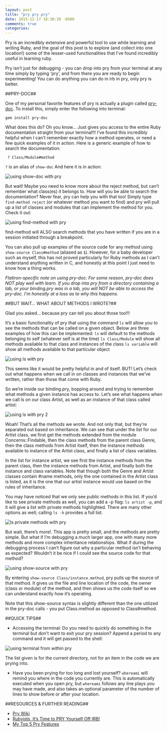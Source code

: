 ```yaml
---
layout: post
title: "pry pry pry"
date: 2015-12-17 18:30:20 -0500
comments: true
categories:
---
```


Pry is an incredibly extensive and powerful tool to use while learning and writing Ruby, and the goal of this post is to explore (and collect into one location!) some of the lesser-used functionalities that I’ve found incredibly useful in learning ruby.

Pry isn’t just for debugging - you can drop into pry from your terminal at any time simply by typing ‘pry’, and from there you are ready to begin experimenting! You can do anything you can do in irb in pry, only pry is better.



##PRY-DOC##

One of my personal favorite features of pry is actually a plugin called [pry-doc](https://github.com/pry/pry-doc). To install this, simply enter the following into terminal:

`gem install pry-doc`

What does this do? Oh you know… Just gives you access to the entire Ruby documentation straight from your terminal!!! I’ve found this incredibly helpful when I can’t remember exactly how a method operates, or need a few quick examples of it in action. Here is a generic example of how to search the documentation:

` ? Class/Module#method`

`?` is an alias of `show-doc` And here it is in action:

![using show-doc with pry](/images/pry/show-doc.png)

But wait! Maybe you need to know more about the reject method, but can’t remember what class(es) it belongs to. How will you be able to search the documentation? Never fear, pry can help you with that too! Simply type `find-method reject` (or whatever method you want to find) and pry will pull up a list of classes and modules that can implement the method for you. Check it out:

![using find-method with pry](/images/pry/find-method.png)

find-method will ALSO search methods that you have written if you are in a session initiated through a breakpoint.

You can also pull up examples of the source code for any method using `show-source Class#method` (aliased as `$`). However, for a baby developer such as myself, this has not proved particularly for Ruby methods as I can’t understand anything written in C, and honestly at this point I just need to know how a thing works.

*Flatiron-specific note on using pry-doc: For some reason, pry-doc does NOT play well with learn. If you drop into pry from a directory containing a lab, or your binding.pry was in a lab, you will NOT be able to access the pry-doc. I’m honestly at a loss as to why this happens.*



##BUT WAIT… WHAT ABOUT METHODS I WROTE?##

Glad you asked… because pry can tell you about those too!!!

It’s a basic functionality of pry that using the command `ls` will allow you to see the methods that can be called on a given object. Below are three examples of how this can be implemented:
`ls` will default to the methods belonging to self (whatever self is at the time)
`ls Class/Module` will show all methods available to that class and instances of the class
`ls variable` will show all methods available to that particular object

![using ls with pry](/images/pry/ls-general.png)

This seems like it would be pretty helpful in and of itself. BUT! Let’s check out what happens when we call in on classes and instances that we’ve written, rather than those that come with Ruby.

So we’re inside our binding.pry, bopping around and trying to remember what methods a given instance has access to. Let’s see what happens when we call ls on our class Artist, as well as an instance of that class called artist:

![using ls with pry 2](/images/pry/ls-artist.png)

Woah! That’s all the methods we wrote. And not only that, but they’re separated out based on inheritance. We can see that under the list for our Artist class, we first get the methods extended from the module Concerns::Findable, then the class methods from the parent class Genre, then the class methods from Artist itself, then the instance methods available to instance of the Artist class, and finally a list of class variables.

In the list for instance artist, we see first the instance methods from the parent class, then the instance methods from Artist, and finally both the instance and class variables. Note that though both the Genre and Artist classes contain #name methods, only the one contained in the Artist class is listed, as it is the one that our artist instance would use based on the rules of inheritance.

You may have noticed that we only see public methods in this list. If you’d like to see private methods as well, you can add a -p flag: `ls artist -p`, and it will give a list with private methods highlighted. There are many other options as well; calling `ls -h` provides a full list.

![ls private methods with pry](/images/pry/private-methods.png)

But wait, there’s more!. This app is pretty small, and the methods are pretty simple. But what if I’m debugging a much larger app, one with many more methods and more complex inheritance relationships. What if during the debugging process I can’t figure out why a particular method isn’t behaving as expected? Wouldn’t it be nice if I could see the source code for that method?

![using show-source with pry](/images/pry/show-source.png)

By entering `show-source Class/instance.method`, pry pulls up the source of that method. It gives us the file and line location of the code, the owner (class or module) of the method, and then shows us the code itself so we can understand exactly how it’s operating.

Note that this show-source syntax is slightly different than the one utilized in the pry-doc calls - you put Class.method as opposed to Class#method.



##QUICK TIPS##

+ Accessing the terminal: Do you need to quickly do something in the terminal but don’t want to exit your pry session? Append a period to any command and it will get passed to the shell:

![using terminal from within pry](/images/pry/terminal.png)

The list given is for the current directory, not for an item in the code we are prying into.

+ Have you been prying for too long and lost yourself? `whereami` will remind you where in the code you currently are. This is automatically executed when you open pry, but `whereami` follows any line plays you may have made, and also takes an optional parameter of the number of lines to show before or after your location.



##RESOURCES & FURTHER READING##

+ [Pry Wiki](https://github.com/pry/pry/wiki)
+ [Rubyists, It’s Time to PRY Yourself Off IRB!](http://www.sitepoint.com/rubyists-time-pry-irb/)
+ [My Top 5 Pry Features](https://www.bignerdranch.com/blog/my-top-5-pry-features/)
